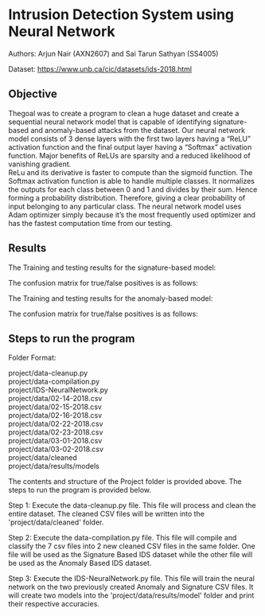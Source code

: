 # Intrusion Detection System using Neural Network

Authors: Arjun Nair (AXN2607) and Sai Tarun Sathyan (SS4005) <br>

Dataset: https://www.unb.ca/cic/datasets/ids-2018.html

## Objective
Thegoal was to create a program to clean a huge dataset and create a sequential neural network model that is capable of identifying signature-based and anomaly-based attacks from the dataset. Our neural network model consists of 3 dense layers with the first two layers having a “ReLU” activation function and the final output layer having a “Softmax” activation function. Major benefits of ReLUs 
are sparsity and a reduced likelihood of vanishing gradient. <br>
ReLu and its derivative is faster to compute than the sigmoid function. The Softmax activation function is able to handle multiple classes. It normalizes the outputs for each class between 0 
and 1 and divides by their sum. Hence forming a probability distribution. Therefore, giving a clear probability of input belonging to any particular class. The neural network model uses Adam optimizer simply because it’s the most frequently used optimizer and has the fastest computation time from our testing.

## Results
The Training and testing results for the signature-based model:

The confusion matrix for true/false positives is as follows:

The Training and testing results for the anomaly-based model:

The confusion matrix for true/false positives is as follows:

## Steps to run the program
Folder Format: <br>

project/data-cleanup.py <br>
project/data-compilation.py <br>
project/IDS-NeuralNetwork.py <br>
project/data/02-14-2018.csv <br>
project/data/02-15-2018.csv <br>
project/data/02-16-2018.csv <br>
project/data/02-22-2018.csv <br>
project/data/02-23-2018.csv <br>
project/data/03-01-2018.csv <br>
project/data/03-02-2018.csv <br>
project/data/cleaned <br>
project/data/results/models <br>



The contents and structure of the Project folder is provided above.
The steps to run the program is provided below.

Step 1: Execute the data-cleanup.py file. This file will process and clean the entire dataset.
	  The cleaned CSV files will be written into the 'project/data/cleaned' folder.

Step 2: Execute the data-compilation.py file. This file will compile and classify the 7 csv files
	  into 2 new cleaned CSV files in the same folder. One file will be used as the Signature Based 
        IDS dataset while the other file will be used as the Anomaly Based IDS dataset.

Step 3: Execute the IDS-NeuralNetwork.py file. This file will train the neural network on the two
	  previously created Anomaly and Signature CSV files. It will create two models into 
	  the 'project/data/results/model' folder and print their respective accuracies.
    
    
